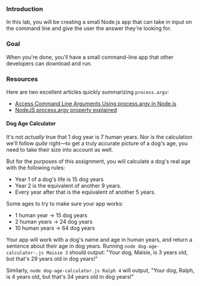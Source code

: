 
### Introduction

In this lab, you will be creating a small Node.js app that can take in input on the command line and give the user the answer they're looking for.

### Goal

When you're done, you'll have a small command-line app that other developers can download and run.

### Resources

Here are two excellent articles quickly summarizing `process.argv`:

- [Access Command Line Arguments Using process.argv in Node.js](https://www.webmound.com/nodejs-command-line-arguments/)
- [NodeJS process.argv property explained](https://sebhastian.com/nodejs-process-argv/)


#### Dog Age Calculator

It's not _actually_ true that 1 dog year is 7 human years. Nor is the calculation we'll follow _quite_ right—to get a truly accurate picture of a dog's age, you need to take their size into account as well.

But for the purposes of this assignment, you will calculate a dog's real age with the following rules:

- Year 1 of a dog's life is 15 dog years
- Year 2 is the equivalent of another 9 years.
- Every year after that is the equivalent of another 5 years.

Some ages to try to make sure your app works:

- 1 human year -> 15 dog years
- 2 human years -> 24 dog years
- 10 human years -> 64 dog years

Your app will work with a dog's name and age in human years, and return a sentence about their age in dog years. Running `node dog-age-calculator-.js Maisie 3` should output: "Your dog, Maisie, is 3 years old, but that's 29 years old in dog years!"

Similarly, `node dog-age-calculator.js Ralph 4` will output, "Your dog, Ralph, is 4 years old, but that's 34 years old in dog years!"


